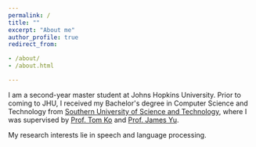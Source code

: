 ```yaml
---
permalink: /
title: ""
excerpt: "About me"
author_profile: true
redirect_from:

- /about/
- /about.html

---
```


I am a second-year master student at Johns Hopkins University.
Prior to coming to JHU, I received my Bachelor's degree in Computer Science and Technology
from [Southern University of Science and Technology](https://www.sustech.edu.cn/en/), where I was supervised
by [Prof. Tom Ko](https://tomkocse.github.io/) and [Prof. James Yu](https://jamesyu.me/).

My research interests lie in speech and language processing.